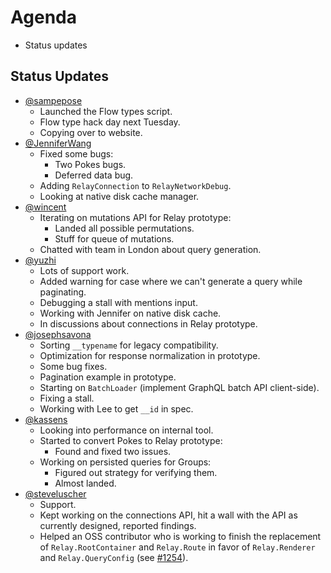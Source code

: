 # Agenda

* Status updates

## Status Updates

* [@sampepose](sampepose)
  * Launched the Flow types script.
  * Flow type hack day next Tuesday.
  * Copying over to website.
* [@JenniferWang](https://github.com/JenniferWang)
  * Fixed some bugs:
    * Two Pokes bugs.
    * Deferred data bug.
  * Adding `RelayConnection` to `RelayNetworkDebug`.
  * Looking at native disk cache manager.
* [@wincent](https://github.com/wincent)
  * Iterating on mutations API for Relay prototype:
    * Landed all possible permutations.
    * Stuff for queue of mutations.
  * Chatted with team in London about query generation.
* [@yuzhi](https://github.com/yuzhi)
  * Lots of support work.
  * Added warning for case where we can't generate a query while paginating.
  * Debugging a stall with mentions input.
  * Working with Jennifer on native disk cache.
  * In discussions about connections in Relay prototype.
* [@josephsavona](https://github.com/josephsavona)
  * Sorting `__typename` for legacy compatibility.
  * Optimization for response normalization in prototype.
  * Some bug fixes.
  * Pagination example in prototype.
  * Starting on `BatchLoader` (implement GraphQL batch API client-side).
  * Fixing a stall.
  * Working with Lee to get `__id` in spec.
* [@kassens](https://github.com/kassens)
  * Looking into performance on internal tool.
  * Started to convert Pokes to Relay prototype:
    * Found and fixed two issues.
  * Working on persisted queries for Groups:
    * Figured out strategy for verifying them.
    * Almost landed.
* [@steveluscher](https://github.com/steveluscher)
  * Support.
  * Kept working on the connections API, hit a wall with the API as currently designed, reported findings.
  * Helped an OSS contributor who is working to finish the replacement of `Relay.RootContainer` and `Relay.Route` in favor of `Relay.Renderer` and `Relay.QueryConfig` (see [#1254](https://github.com/facebook/relay/pull/1254)).
